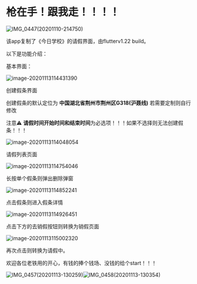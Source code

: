 # 枪在手！跟我走！！！！

![IMG_0447(20201110-214750)](typroa_images/IMG_0447(20201110-214750).JPG)

该app复制了《今日学校》的请假界面，由flutterv1.22 build。

以下是功能介绍：

基本界面：

![image-20201113114431390](typroa_images/image-20201113114431390.png)

创建假条界面

创建假条的默认定位为 **中国湖北省荆州市荆州区G318(沪聂线)** 若需要定制则自行修改

注意⚠️ **请假时间开始时间和结束时间**为必选项！！！如果不选择则无法创建假条！！！



![image-20201113114048054](typroa_images/image-20201113114048054.png)

请假列表页面

![image-20201113114754046](typroa_images/image-20201113114754046.png)

长按单个假条则弹出删除弹窗

![image-20201113114852241](typroa_images/image-20201113114852241.png)

点击假条则进入假条详情

![image-20201113114926451](typroa_images/image-20201113114926451.png)

点击下方的去销假按钮则转换为销假页面

![image-20201113115002320](typroa_images/image-20201113115002320.png)

再次点击则转换为请假中。

欢迎各位老铁用的开心，有钱的捧个钱场、没钱的给个start！！！

![IMG_0457(20201113-130259)](typroa_images/IMG_0457(20201113-130259).JPG)![IMG_0458(20201113-130354)](typroa_images/IMG_0458(20201113-130354).JPG)

